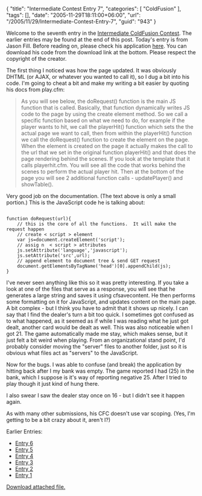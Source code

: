 {
	"title": "Intermediate Contest Entry 7",
	"categories": [
		"ColdFusion"
	],
	"tags": [],
	"date": "2005-11-29T18:11:00+06:00",
	"url": "/2005/11/29/Intermediate-Contest-Entry-7",
	"guid": "943"
}

Welcome to the seventh entry in the <a href="http://ray.camdenfamily.com/index.cfm/2005/10/30/Intermediate-ColdFusion-Contest">Intermediate ColdFusion Contest</a>. The earlier entries may be found at the end of this post. Today's entry is from Jason Fill. Before reading on, please check his application <a href="http://ray.camdenfamily.com/demos/contest2/jfill">here</a>. You can download his code from the download link at the bottom. Please respect the copyright of the creator.
<!--more-->
The first thing I noticed was how the page updated. It was obviously DHTML (or AJAX, or whatever you wanted to call it), so I dug a bit into his code. I'm going to cheat a bit and make my writing a bit easier by quoting his docs from play.cfm:

<blockquote>
As you will see below, the doRequest() function is the main JS function that is called.  
Basically, that function dynamically writes JS code to the page by using the create element method.
So we call a specific function based on what we need to do, for example if the player wants to hit,
we call the playerHit() function which sets the the actual page we want to call, then from within
the playerHit() function we call the doRequest() function to create the element on the page.  When the 
element is created on the page it actually makes the call to the url that we set in the original function
playerHit() and that does the page rendering behind the scenes.  If you look at the template that it calls
playerhit.cfm.  You will see all the code that works behind the scenes to perform the actual player hit.  Then at the bottom of the page you will see 2 additional function calls - updatePlayer() and showTable().
</blockquote>

Very good job on the documentation. (The text above is only a small portion.) This is the JavaScript code he is talking about:

<code>
function doRequest(url){
	// this is the core of all the functions.  It will make the request happen
	// create &lt; script &gt; element
	var js=document.createElement('script');
	// assig n  &lt; script &gt; attributes
	js.setAttribute('language','javascript');
	js.setAttribute('src',url);
	// append element to document tree & send GET request
	document.getElementsByTagName('head')[0].appendChild(js);
}
</code>

I've never seen anything like this so it was pretty interesting. If you take a look at one of the files that serve as a response, you will see that he generates a large string and saves it using cfsavecontent.  He then performs some formatting on it for JavaScript, and updates content on the main page. A bit complex - but I think you have to admit that it shows up nicely. I can say that I find the dealer's turn a bit too quick. I sometimes got confused as to what happened, as it seemed as if while I was reading what he just got dealt, another card would be dealt as well. This was also noticeable when I got 21. The game automatically made me stay, which makes sense, but it just felt a bit weird when playing. From an organizational stand point, I'd probably consider moving the "server" files to another folder, just so it is obvious what files act as "servers" to the JavaScript.

Now for the bugs. I was able to confuse (and break) the application by hitting back after I my bank was empty. The game reported I had (25) in the bank, which I suppose is it's way of reporting negative 25. After I tried to play though it just kind of hung there. 

I also swear I saw the dealer stay once on 16 - but I didn't see it happen again. 

As with many other submissions, his CFC doesn't use var scoping. (Yes, I'm getting to be a bit crazy about it, aren't I?)

Earlier Entries:
<ul>
<li><a href="http://ray.camdenfamily.com/index.cfm/2005/11/28/Intermediate-Contest-Entry-6">Entry 6</a>
<li><a href="http://ray.camdenfamily.com/index.cfm/2005/11/23/Intermediate-Contest-Entry-4">Entry 5</a>
<li><a href="http://ray.camdenfamily.com/index.cfm/2005/11/21/Intermediate-Contest-Entry-4">Entry 4</a>
<li><a href="http://ray.camdenfamily.com/index.cfm/2005/11/18/Intermedia-Contest-Entry-3">Entry 3</a>
<li><a href="http://ray.camdenfamily.com/index.cfm/2005/11/17/Intermediate-Contest-Entry-2">Entry 2</a>
<li><a href="http://ray.camdenfamily.com/index.cfm/2005/11/16/Intermediate-Contest-Entry-1">Entry 1</a>
</ul><p><a href='enclosures/D%3A%5Cwebsites%5Ccamdenfamily%5Csource%5Cmorpheus%5Cblog%5Cenclosures%2Fjfill%2Ezip'>Download attached file.</a></p>